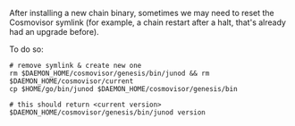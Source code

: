 After installing a new chain binary, sometimes we may need to reset the Cosmovisor symlink (for example, a chain restart after a halt, that's already had an upgrade before).

To do so:

```shell
# remove symlink & create new one
rm $DAEMON_HOME/cosmovisor/genesis/bin/junod && rm $DAEMON_HOME/cosmovisor/current
cp $HOME/go/bin/junod $DAEMON_HOME/cosmovisor/genesis/bin

# this should return <current version>
$DAEMON_HOME/cosmovisor/genesis/bin/junod version
```

<br>
